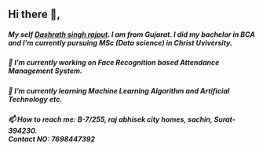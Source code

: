 ## Hi there 👋,
##### My self <b><u>Dashrath singh rajput</b></u>. I am from Gujarat. I did my bachelor in BCA and I'm currently pursuing MSc (Data science) in Christ Uviversity.
##### 🔭 I’m currently working on Face Recognition based Attendance Management System.
##### 🌱 I’m currently learning Machine Learning Algorithm and Artificial Technology etc.
##### 📫 How to reach me: B-7/255, raj abhisek city homes, sachin, Surat-394230.<br><t> Contact NO: 7698447392 
<!--
**DashrathSingh07/DashrathSingh07** is a ✨ _special_ ✨ repository because its `README.md` (this file) appears on your GitHub profile.

Here are some ideas to get you started:

- 🔭 I’m currently working on ...
- 🌱 I’m currently learning ...
- 👯 I’m looking to collaborate on ...
- 🤔 I’m looking for help with ...
- 💬 Ask me about ...
- 📫 How to reach me: ...
- 😄 Pronouns: ...
- ⚡ Fun fact: ...
-->
